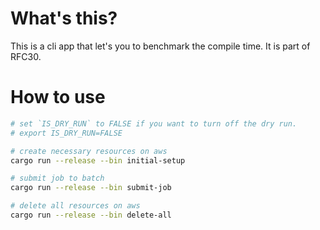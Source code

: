 # What's this?

This is a cli app that let's you to benchmark the compile time.
It is part of RFC30.

# How to use

```bash
# set `IS_DRY_RUN` to FALSE if you want to turn off the dry run. 
# export IS_DRY_RUN=FALSE

# create necessary resources on aws
cargo run --release --bin initial-setup

# submit job to batch
cargo run --release --bin submit-job

# delete all resources on aws
cargo run --release --bin delete-all
```
